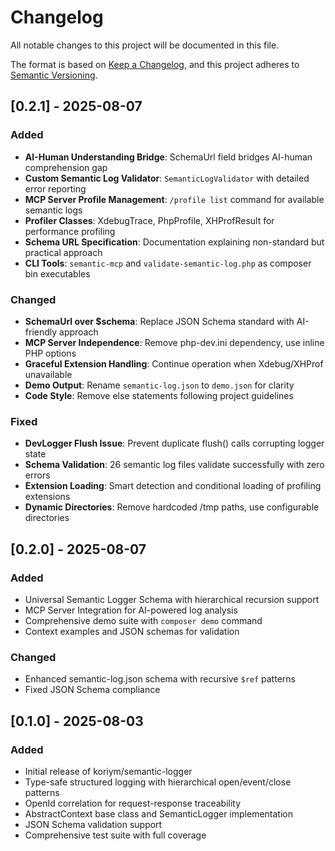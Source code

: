 # Changelog

All notable changes to this project will be documented in this file.

The format is based on [Keep a Changelog](https://keepachangelog.com/en/1.0.0/),
and this project adheres to [Semantic Versioning](https://semver.org/spec/v2.0.0.html).

## [0.2.1] - 2025-08-07

### Added
- **AI-Human Understanding Bridge**: SchemaUrl field bridges AI-human comprehension gap
- **Custom Semantic Log Validator**: `SemanticLogValidator` with detailed error reporting
- **MCP Server Profile Management**: `/profile list` command for available semantic logs
- **Profiler Classes**: XdebugTrace, PhpProfile, XHProfResult for performance profiling
- **Schema URL Specification**: Documentation explaining non-standard but practical approach
- **CLI Tools**: `semantic-mcp` and `validate-semantic-log.php` as composer bin executables

### Changed
- **SchemaUrl over $schema**: Replace JSON Schema standard with AI-friendly approach
- **MCP Server Independence**: Remove php-dev.ini dependency, use inline PHP options
- **Graceful Extension Handling**: Continue operation when Xdebug/XHProf unavailable
- **Demo Output**: Rename `semantic-log.json` to `demo.json` for clarity
- **Code Style**: Remove else statements following project guidelines

### Fixed
- **DevLogger Flush Issue**: Prevent duplicate flush() calls corrupting logger state
- **Schema Validation**: 26 semantic log files validate successfully with zero errors
- **Extension Loading**: Smart detection and conditional loading of profiling extensions
- **Dynamic Directories**: Remove hardcoded /tmp paths, use configurable directories

## [0.2.0] - 2025-08-07

### Added
- Universal Semantic Logger Schema with hierarchical recursion support
- MCP Server Integration for AI-powered log analysis
- Comprehensive demo suite with `composer demo` command
- Context examples and JSON schemas for validation

### Changed
- Enhanced semantic-log.json schema with recursive `$ref` patterns
- Fixed JSON Schema compliance

## [0.1.0] - 2025-08-03

### Added
- Initial release of koriym/semantic-logger
- Type-safe structured logging with hierarchical open/event/close patterns
- OpenId correlation for request-response traceability
- AbstractContext base class and SemanticLogger implementation
- JSON Schema validation support
- Comprehensive test suite with full coverage

